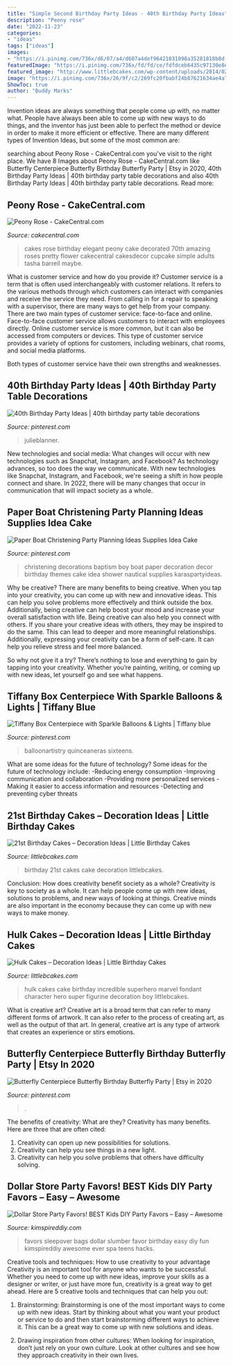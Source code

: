 ```yaml
---
title: "Simple Second Birthday Party Ideas - 40th Birthday Party Ideas"
description: "Peony rose"
date: "2022-11-23"
categories:
- "ideas"
tags: ["ideas"]
images:
- "https://i.pinimg.com/736x/d6/07/a4/d607a4def96421031098a35281818b8d--christening-decorations-christening-party.jpg"
featuredImage: "https://i.pinimg.com/736x/fd/fd/ce/fdfdceb6435c97130e8edd3b27908fe6.jpg"
featured_image: "http://www.littlebcakes.com/wp-content/uploads/2014/02/Images-of-21st-Birthday-Cakes.jpg"
image: "https://i.pinimg.com/736x/26/9f/c2/269fc20fbabf24b87621634ae4a76d8d.jpg"
ShowToc: true
author: "Buddy Marks"
---
```



Invention ideas are always something that people come up with, no matter what. People have always been able to come up with new ways to do things, and the inventor has just been able to perfect the method or device in order to make it more efficient or effective. There are many different types of Invention Ideas, but some of the most common are:

	

		
searching about Peony Rose - CakeCentral.com you've visit to the right place. We have 8 Images about Peony Rose - CakeCentral.com like Butterfly Centerpiece Butterfly Birthday Butterfly Party | Etsy in 2020, 40th Birthday Party Ideas | 40th birthday party table decorations and also 40th Birthday Party Ideas | 40th birthday party table decorations. Read more:
		
    
## Peony Rose - CakeCentral.com

<img loading=lazy src="https://cdn001.cakecentral.com/gallery/2015/03/900_898778h1Uf_peony-rose.jpg" onerror="this.onerror=null;this.src='https://tse3.mm.bing.net/th?id=OIP.fTMRtj17z09dVvmpDAGuogHaLL&amp;pid=15.1';" alt="Peony Rose - CakeCentral.com">

_Source: cakecentral.com_

>cakes rose birthday elegant peony cake decorated 70th amazing roses pretty flower cakecentral cakesdecor cupcake simple adults tasha barrell maybe. 

	

What is customer service and how do you provide it?
Customer service is a term that is often used interchangeably with customer relations. It refers to the various methods through which customers can interact with companies and receive the service they need. From calling in for a repair to speaking with a supervisor, there are many ways to get help from your company.
There are two main types of customer service: face-to-face and online. Face-to-face customer service allows customers to interact with employees directly. Online customer service is more common, but it can also be accessed from computers or devices. This type of customer service provides a variety of options for customers, including webinars, chat rooms, and social media platforms.

Both types of customer service have their own strengths and weaknesses.

    
## 40th Birthday Party Ideas | 40th Birthday Party Table Decorations

<img loading=lazy src="https://i.pinimg.com/736x/63/ce/5b/63ce5b3e9515ea79755df31797454f76.jpg" onerror="this.onerror=null;this.src='https://tse2.mm.bing.net/th?id=OIP.tS3BN_wPICkI1FaX0Nyv_QHaLH&amp;pid=15.1';" alt="40th Birthday Party Ideas | 40th birthday party table decorations">

_Source: pinterest.com_

>julieblanner. 

	

New technologies and social media: What changes will occur with new technologies such as Snapchat, Instagram, and Facebook?
As technology advances, so too does the way we communicate. With new technologies like Snapchat, Instagram, and Facebook, we're seeing a shift in how people connect and share. In 2022, there will be many changes that occur in communication that will impact society as a whole.

    
## Paper Boat Christening Party Planning Ideas Supplies Idea Cake

<img loading=lazy src="https://i.pinimg.com/736x/d6/07/a4/d607a4def96421031098a35281818b8d--christening-decorations-christening-party.jpg" onerror="this.onerror=null;this.src='https://tse1.mm.bing.net/th?id=OIP.8plHIuFhPaFx_kobYBJHIAHaLK&amp;pid=15.1';" alt="Paper Boat Christening Party Planning Ideas Supplies Idea Cake">

_Source: pinterest.com_

>christening decorations baptism boy boat paper decoration decor birthday themes cake idea shower nautical supplies karaspartyideas. 

	

Why be creative?
There are many benefits to being creative. When you tap into your creativity, you can come up with new and innovative ideas. This can help you solve problems more effectively and think outside the box. Additionally, being creative can help boost your mood and increase your overall satisfaction with life.
Being creative can also help you connect with others. If you share your creative ideas with others, they may be inspired to do the same. This can lead to deeper and more meaningful relationships. Additionally, expressing your creativity can be a form of self-care. It can help you relieve stress and feel more balanced.

So why not give it a try? There’s nothing to lose and everything to gain by tapping into your creativity. Whether you’re painting, writing, or coming up with new ideas, let yourself go and see what happens.

    
## Tiffany Box Centerpiece With Sparkle Balloons &amp; Lights | Tiffany Blue

<img loading=lazy src="https://i.pinimg.com/736x/26/9f/c2/269fc20fbabf24b87621634ae4a76d8d.jpg" onerror="this.onerror=null;this.src='https://tse4.mm.bing.net/th?id=OIP.9FoEvzrEtVWJ-v11zoagrgHaLG&amp;pid=15.1';" alt="Tiffany Box Centerpiece with Sparkle Balloons &amp; Lights | Tiffany blue">

_Source: pinterest.com_

>balloonartistry quinceaneras sixteens. 

	

What are some ideas for the future of technology?
Some ideas for the future of technology include: 
-Reducing energy consumption 
-Improving communication and collaboration 
-Providing more personalized services 
-Making it easier to access information and resources 
-Detecting and preventing cyber threats

    
## 21st Birthday Cakes – Decoration Ideas | Little Birthday Cakes

<img loading=lazy src="http://www.littlebcakes.com/wp-content/uploads/2014/02/Images-of-21st-Birthday-Cakes.jpg" onerror="this.onerror=null;this.src='https://tse2.mm.bing.net/th?id=OIP.7ceUCD8BGLXEkUFyYyEfdAHaJ4&amp;pid=15.1';" alt="21st Birthday Cakes – Decoration Ideas | Little Birthday Cakes">

_Source: littlebcakes.com_

>birthday 21st cakes cake decoration littlebcakes. 

	

Conclusion: How does creativity benefit society as a whole?
Creativity is key to society as a whole. It can help people come up with new ideas, solutions to problems, and new ways of looking at things. Creative minds are also important in the economy because they can come up with new ways to make money.

    
## Hulk Cakes – Decoration Ideas | Little Birthday Cakes

<img loading=lazy src="http://www.littlebcakes.com/wp-content/uploads/2014/01/Hulk-Cakes.jpg" onerror="this.onerror=null;this.src='https://tse2.mm.bing.net/th?id=OIP.KZZbJWNcClxKH-qOxLOebQHaJ4&amp;pid=15.1';" alt="Hulk Cakes – Decoration Ideas | Little Birthday Cakes">

_Source: littlebcakes.com_

>hulk cakes cake birthday incredible superhero marvel fondant character hero super figurine decoration boy littlebcakes. 

	

What is creative art?
Creative art is a broad term that can refer to many different forms of artwork. It can also refer to the process of creating art, as well as the output of that art. In general, creative art is any type of artwork that creates an experience or stirs emotions.

    
## Butterfly Centerpiece Butterfly Birthday Butterfly Party | Etsy In 2020

<img loading=lazy src="https://i.pinimg.com/736x/fd/fd/ce/fdfdceb6435c97130e8edd3b27908fe6.jpg" onerror="this.onerror=null;this.src='https://tse4.mm.bing.net/th?id=OIP.AzeqG4iE8hlMOs2ZdZiDtwHaNK&amp;pid=15.1';" alt="Butterfly Centerpiece Butterfly Birthday Butterfly Party | Etsy in 2020">

_Source: pinterest.com_

>. 

	

The benefits of creativity: What are they?
Creativity has many benefits. Here are three that are often cited: 
1) Creativity can open up new possibilities for solutions. 
2) Creativity can help you see things in a new light. 
3) Creativity can help you solve problems that others have difficulty solving.

    
## Dollar Store Party Favors! BEST Kids DIY Party Favors – Easy – Awesome

<img loading=lazy src="https://kimspireddiy.com/wp-content/uploads/2020/01/party-favors-dollar-store-eyelashes-1-1.jpg" onerror="this.onerror=null;this.src='https://tse1.mm.bing.net/th?id=OIP.he3NaUmKcLQG_HaUE9TgzwHaJ4&amp;pid=15.1';" alt="Dollar Store Party Favors! BEST Kids DIY Party Favors – Easy – Awesome">

_Source: kimspireddiy.com_

>favors sleepover bags dollar slumber favor birthday easy diy fun kimspireddiy awesome ever spa teens hacks. 

	

Creative tools and techniques: How to use creativity to your advantage
Creativity is an important tool for anyone who wants to be successful. Whether you need to come up with new ideas, improve your skills as a designer or writer, or just have more fun, creativity is a great way to get ahead. Here are 5 creative tools and techniques that can help you out:
1. Brainstorming: Brainstorming is one of the most important ways to come up with new ideas. Start by thinking about what you want your product or service to do and then start brainstorming different ways to achieve it. This can be a great way to come up with new solutions and ideas.

2. Drawing inspiration from other cultures: When looking for inspiration, don’t just rely on your own culture. Look at other cultures and see how they approach creativity in their own lives.

